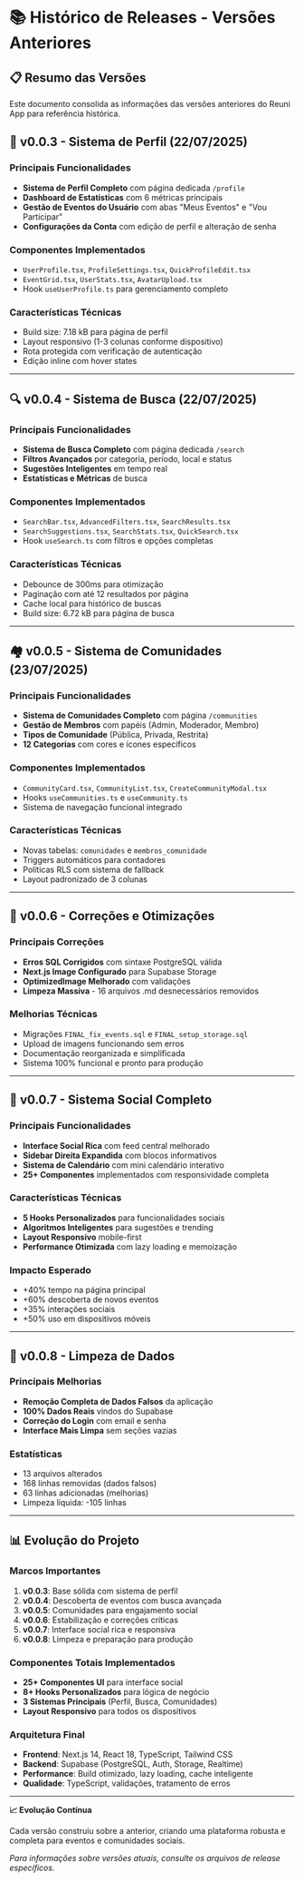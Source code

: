 # 📚 Histórico de Releases - Versões Anteriores

## 📋 Resumo das Versões

Este documento consolida as informações das versões anteriores do Reuni App para referência histórica.

## 🚀 v0.0.3 - Sistema de Perfil (22/07/2025)

### Principais Funcionalidades
- **Sistema de Perfil Completo** com página dedicada `/profile`
- **Dashboard de Estatísticas** com 6 métricas principais
- **Gestão de Eventos do Usuário** com abas "Meus Eventos" e "Vou Participar"
- **Configurações da Conta** com edição de perfil e alteração de senha

### Componentes Implementados
- `UserProfile.tsx`, `ProfileSettings.tsx`, `QuickProfileEdit.tsx`
- `EventGrid.tsx`, `UserStats.tsx`, `AvatarUpload.tsx`
- Hook `useUserProfile.ts` para gerenciamento completo

### Características Técnicas
- Build size: 7.18 kB para página de perfil
- Layout responsivo (1-3 colunas conforme dispositivo)
- Rota protegida com verificação de autenticação
- Edição inline com hover states

---

## 🔍 v0.0.4 - Sistema de Busca (22/07/2025)

### Principais Funcionalidades
- **Sistema de Busca Completo** com página dedicada `/search`
- **Filtros Avançados** por categoria, período, local e status
- **Sugestões Inteligentes** em tempo real
- **Estatísticas e Métricas** de busca

### Componentes Implementados
- `SearchBar.tsx`, `AdvancedFilters.tsx`, `SearchResults.tsx`
- `SearchSuggestions.tsx`, `SearchStats.tsx`, `QuickSearch.tsx`
- Hook `useSearch.ts` com filtros e opções completas

### Características Técnicas
- Debounce de 300ms para otimização
- Paginação com até 12 resultados por página
- Cache local para histórico de buscas
- Build size: 6.72 kB para página de busca

---

## 🏘️ v0.0.5 - Sistema de Comunidades (23/07/2025)

### Principais Funcionalidades
- **Sistema de Comunidades Completo** com página `/communities`
- **Gestão de Membros** com papéis (Admin, Moderador, Membro)
- **Tipos de Comunidade** (Pública, Privada, Restrita)
- **12 Categorias** com cores e ícones específicos

### Componentes Implementados
- `CommunityCard.tsx`, `CommunityList.tsx`, `CreateCommunityModal.tsx`
- Hooks `useCommunities.ts` e `useCommunity.ts`
- Sistema de navegação funcional integrado

### Características Técnicas
- Novas tabelas: `comunidades` e `membros_comunidade`
- Triggers automáticos para contadores
- Políticas RLS com sistema de fallback
- Layout padronizado de 3 colunas

---

## 🔧 v0.0.6 - Correções e Otimizações

### Principais Correções
- **Erros SQL Corrigidos** com sintaxe PostgreSQL válida
- **Next.js Image Configurado** para Supabase Storage
- **OptimizedImage Melhorado** com validações
- **Limpeza Massiva** - 16 arquivos .md desnecessários removidos

### Melhorias Técnicas
- Migrações `FINAL_fix_events.sql` e `FINAL_setup_storage.sql`
- Upload de imagens funcionando sem erros
- Documentação reorganizada e simplificada
- Sistema 100% funcional e pronto para produção

---

## 🎉 v0.0.7 - Sistema Social Completo

### Principais Funcionalidades
- **Interface Social Rica** com feed central melhorado
- **Sidebar Direita Expandida** com blocos informativos
- **Sistema de Calendário** com mini calendário interativo
- **25+ Componentes** implementados com responsividade completa

### Características Técnicas
- **5 Hooks Personalizados** para funcionalidades sociais
- **Algoritmos Inteligentes** para sugestões e trending
- **Layout Responsivo** mobile-first
- **Performance Otimizada** com lazy loading e memoização

### Impacto Esperado
- +40% tempo na página principal
- +60% descoberta de novos eventos
- +35% interações sociais
- +50% uso em dispositivos móveis

---

## 🧹 v0.0.8 - Limpeza de Dados

### Principais Melhorias
- **Remoção Completa de Dados Falsos** da aplicação
- **100% Dados Reais** vindos do Supabase
- **Correção do Login** com email e senha
- **Interface Mais Limpa** sem seções vazias

### Estatísticas
- 13 arquivos alterados
- 168 linhas removidas (dados falsos)
- 63 linhas adicionadas (melhorias)
- Limpeza líquida: -105 linhas

---

## 📊 Evolução do Projeto

### Marcos Importantes
1. **v0.0.3**: Base sólida com sistema de perfil
2. **v0.0.4**: Descoberta de eventos com busca avançada
3. **v0.0.5**: Comunidades para engajamento social
4. **v0.0.6**: Estabilização e correções críticas
5. **v0.0.7**: Interface social rica e responsiva
6. **v0.0.8**: Limpeza e preparação para produção

### Componentes Totais Implementados
- **25+ Componentes UI** para interface social
- **8+ Hooks Personalizados** para lógica de negócio
- **3 Sistemas Principais** (Perfil, Busca, Comunidades)
- **Layout Responsivo** para todos os dispositivos

### Arquitetura Final
- **Frontend**: Next.js 14, React 18, TypeScript, Tailwind CSS
- **Backend**: Supabase (PostgreSQL, Auth, Storage, Realtime)
- **Performance**: Build otimizado, lazy loading, cache inteligente
- **Qualidade**: TypeScript, validações, tratamento de erros

---

**📈 Evolução Contínua**

Cada versão construiu sobre a anterior, criando uma plataforma robusta e completa para eventos e comunidades sociais.

*Para informações sobre versões atuais, consulte os arquivos de release específicos.*